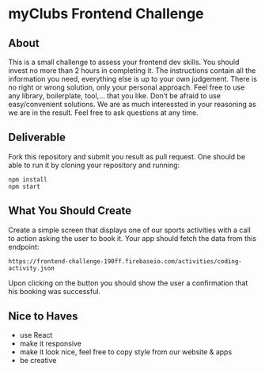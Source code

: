 # myClubs Frontend Challenge

## About

This is a small challenge to assess your frontend dev skills. You should invest no more than 2 hours in completing it. The instructions contain all the information you need, everything else is up to your own judgement. There is no right or wrong solution, only your personal approach. Feel free to use any library, boilerplate, tool,… that you like. Don’t be afraid to use easy/convenient solutions. We are as much interessted in your reasoning as we are in the result. Feel free to ask questions at any time.

## Deliverable

Fork this repository and submit you result as pull request. One should be able to run it by cloning your repository and running:

```
npm install 
npm start
```

## What You Should Create

Create a simple screen that displays one of our sports activities with a call to action asking the user to book it. Your app should fetch the data from this endpoint:

```
https://frontend-challenge-190ff.firebaseio.com/activities/coding-activity.json 
```

Upon clicking on the button you should show the user a confirmation that his booking was successful.

## Nice to Haves

* use React
* make it responsive
* make it look nice, feel free to copy style from our website & apps
* be creative







